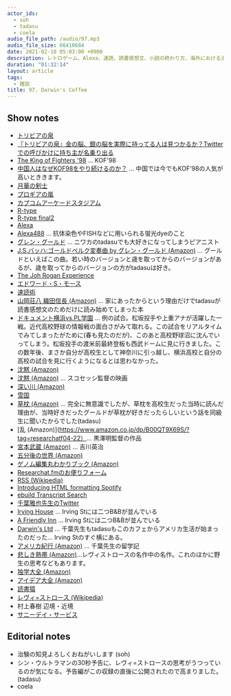 ```yaml
---
actor_ids:
  - soh
  - tadasu
  - coela
audio_file_path: /audio/97.mp3
audio_file_size: 66410684
date: 2021-02-10 05:03:00 +0900
description: レトロゲーム、Alexa、速読、読書感想文、小説の終わり方、海外における治験募集、他人の留学記などについて話しました。
duration: "01:32:14"
layout: article
tags:
  - 雑談
title: 97. Darwin's Coffee
---
```


## Show notes
- [トリビアの泉](https://www.fujitv.co.jp/b_hp/trivia/)
- [『トリビアの泉』金の脳、銀の脳を実際に持ってる人は見つかるか？Twitterでの呼びかけに持ち主が名乗り出る](https://togetter.com/li/1385133)
- [The King of Fighters '98](https://en.wikipedia.org/wiki/The_King_of_Fighters_%2798) ... KOF'98
- [中国人はなぜKOF98をやり続けるのか？](http://kakugeblog.blog.jp/archives/73019412.html) ... 中国では今でもKOF'98の人気が高いとききます。
- [月華の剣士](https://ja.wikipedia.org/wiki/%E6%9C%88%E8%8F%AF%E3%81%AE%E5%89%A3%E5%A3%AB)
- [プロギアの嵐](https://ja.wikipedia.org/wiki/%E3%83%97%E3%83%AD%E3%82%AE%E3%82%A2%E3%81%AE%E5%B5%90)
- [カプコムアーケードスタジアム](https://www.capcom-arcade-stadium.com/ja/)
- [R-type](https://en.wikipedia.org/wiki/R-Type)
- [R-type final2](https://rtypefinal2.com/)
- [Alexa](https://developer.amazon.com/en-US/alexa)
- [Alexa488](https://www.thermofisher.com/us/en/home/life-science/cell-analysis/fluorophores/alexa-fluor-488.html) ... 抗体染色やFISHなどに用いられる蛍光dyeのこと
- [グレン・グールド](https://ja.wikipedia.org/wiki/%E3%82%B0%E3%83%AC%E3%83%B3%E3%83%BB%E3%82%B0%E3%83%BC%E3%83%AB%E3%83%89) ... ニワカのtadasuでも大好きになってしまうピアニスト
- [J.S.バッハ:ゴールドベルク変奏曲 by グレン・グールド (Amazon)](https://www.amazon.co.jp/dp/B01L5WLSJS/?tag=researchatf04-22) ... グールドといえばこの曲。若い時のバージョンと歳を取ってからのバージョンがあるが、歳を取ってからのバージョンの方がtadasuは好き。
- [The Joh Rogan Experience](https://open.spotify.com/show/4rOoJ6Egrf8K2IrywzwOMk)
- [エドワード・S・モース](https://ja.wikipedia.org/wiki/%E3%82%A8%E3%83%89%E3%83%AF%E3%83%BC%E3%83%89%E3%83%BBS%E3%83%BB%E3%83%A2%E3%83%BC%E3%82%B9)
- [速読術](https://ja.wikipedia.org/wiki/%E9%80%9F%E8%AA%AD%E8%A1%93)
- [山岡荘八 織田信長 (Amazon)](https://www.amazon.co.jp/dp/B00YA3SOLU/?tag=researchatf04-22/) ... 家にあったからという理由だけでtadasuが読書感想文のためだけに読み始めてしまった本
- [ドキュメント横浜vs.PL学園](https://www.amazon.co.jp/dp/4022613076/?tag=researchatf04-22/) ... 例の試合。松坂投手や上重アナが活躍した一戦。近代高校野球の情報戦の面白さがみて取れる。この試合をリアルタイムでみてしまったがために(春も見たのだが)、このあと高校野球沼に沈んでいってしまう。松坂投手の渡米前最終登板も西武ドームに見に行きました。この数年後、まさか自分が高校生として神奈川に引っ越し、横浜高校と自分の高校の試合を見に行くようになるとは思わなかった。
- [沈黙 (Amazon)](https://www.amazon.co.jp/dp/B00BIXNMTO/?tag=researchatf04-22)
- [沈黙 (Amazon)](https://www.amazon.co.jp/dp/B073PJQ7NQ/?tag=researchatf04-22) ... スコセッシ監督の映画
- [深い川 (Amazon)](https://www.amazon.co.jp/dp/B01D31ANNG/?tag=researchatf04-22)
- [雪国](https://www.amazon.co.jp/dp/B00DHX5OAS/?tag=researchatf04-22)
- [草枕 (Amazon)](https://www.amazon.co.jp/dp/B009IXKOFQ/?tag=researchatf04-22) ... 完全に無意識でしたが、草枕を高校生だった当時に読んだ理由が、当時好きだったグールドが草枕が好きだったらしいという話を同級生に聞いたからでした(tadasu) 
- [乱 (Amazon)](https://www.amazon.co.jp/dp/B00QT9X69S/?tag=researchatf04-22）... 黒澤明監督の作品
- [宮本武蔵 (Amazon)](https://www.amazon.co.jp/dp/B00DKX4CKS/?tag=researchatf04-22) ... 吉川英治
- [五分後の世界 (Amazon)](https://www.amazon.co.jp/dp/4877284443/?tag=researchatf04-22)
- [ゲノム編集丸わかりブック (Amazon)](https://www.kinokuniya.co.jp/f/dsg-08-EK-0935015)
- [Researchat.fmのお便りフォーム](https://researchat.fm/form.html)
- [RSS (Wikipedia)](https://ja.wikipedia.org/wiki/RSS#:~:text=RSS%EF%BC%88%E3%83%90%E3%83%BC%E3%82%B8%E3%83%A7%E3%83%B3%E3%81%AB%E3%82%88%E3%81%A3%E3%81%A6Rich%20Site,%E3%83%95%E3%82%A9%E3%83%BC%E3%83%9E%E3%83%83%E3%83%88%E3%81%AE%E7%B7%8F%E7%A7%B0%E3%81%A7%E3%81%82%E3%82%8B%E3%80%82)
- [Introducing HTML formatting Spotify](https://podcasters.spotify.com/blog/introducing-html-formatting)
- [ebuild Transcript Search](https://rebuild.fm/search)
- [千葉雅也先生のTwitter](https://twitter.com/masayachiba)
- [Irving House](https://www.irvinghouse.com/) ... Irving Stには二つB&Bが並んでいる
- [A Friendly Inn](http://www.afinow.com/) ... Irving Stには二つB&Bが並んでいる
- [Darwin's Ltd](https://www.darwinsltd.com/) ... 千葉先生もtadasuもこのカフェからアメリカ生活が始まったのだった... Irving Stのすぐ横にある。
- [アメリカ紀行 (Amazon)](https://www.amazon.co.jp/dp/B07SCXJT2T/?tag=researchatf04-22) ... 千葉先生の留学記
- [悲しき熱帯 (Amazon)](https://www.amazon.co.jp/dp/4121600045/?tag=researchatf04-22)...レヴィストロースの名作中の名作。これのほかに野生の思考などもあります。
- [独学大全 (Amazon)](https://www.amazon.co.jp/dp/B08DR7YL5J/?tag=researchatf04-22)
- [アイデア大全 (Amazon)](https://www.amazon.co.jp/dp/B06XFPYZ8P/?tag=researchatf04-22)
- [読書猿](https://readingmonkey.blog.fc2.com/)
- [レヴィ=ストロース (Wikipedia)](https://ja.wikipedia.org/wiki/%E3%82%AF%E3%83%AD%E3%83%BC%E3%83%89%E3%83%BB%E3%83%AC%E3%83%B4%E3%82%A3%EF%BC%9D%E3%82%B9%E3%83%88%E3%83%AD%E3%83%BC%E3%82%B9)
- 村上春樹 辺境・近境
- [サニーデイ・サービス](https://ja.wikipedia.org/wiki/%E3%82%B5%E3%83%8B%E3%83%BC%E3%83%87%E3%82%A4%E3%83%BB%E3%82%B5%E3%83%BC%E3%83%93%E3%82%B9)


## Editorial notes
- 治験の知見よろしくおねがいします (soh)
- シン・ウルトラマンの30秒予告に、レヴィ=ストロースの思考がうつっているのが気になる。予告編がこの収録の直後に公開されたので高まりました。(tadasu)
- coela
